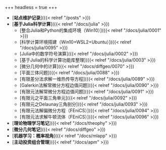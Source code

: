 +++
headless = true
+++


- [**站点维护记录**]({{< relref "/posts" >}})
- [**基于Julia科学计算**]({{< relref "/docs/julia" >}}) 
    - [整合Julia和Python的集成环境（Win10）]({{< relref "/docs/julia/0001" >}})  
    - [科学计算环境搭建（Win10+WSL2+Ubuntu）]({{< relref "/docs/julia/0095" >}})  
    - [Julia中的数学符号演算]({{< relref "/docs/julia/0002" >}}) 
    - [基于Julia的科学计算功能库整理]({{< relref "/docs/julia/0003" >}})  
    - [微分几何中的计算]({{< relref "/docs/diffgeo/0070" >}})   
    - [平面三体问题]({{< relref "/docs/julia/0088" >}})   
    - [有限差分法求解一维热传导方程]({{< relref "/docs/julia/0089" >}})    
    - [Galerkin法解常微分方程边值问题]({{< relref "/docs/julia/0090" >}})   
    - [有限元法解常微分方程边值问题]({{< relref "/docs/julia/0091" >}})   
    - [有限元之平面三角单元]({{< relref "/docs/julia/0092" >}})     
    - [有限元之Delaunay三角剖分]({{< relref "/docs/julia/0093" >}})   
    - [有限元法解偏微分方程（FEniCS）]({{< relref "/docs/julia/0094" >}})  
    - [有限元法求解牛顿流体（FEniCS）]({{< relref "/docs/julia/0096" >}})      
- [**理论物理学习笔记**]({{< relref "/docs/theophy" >}})  
- [**微分几何笔记**]({{< relref "/docs/diffgeo" >}})
- [**机器学习：概率视角**]({{< relref "/docs/mlapp" >}})
- [**主动投资组合管理**]({{< relref "/docs/apm" >}})







